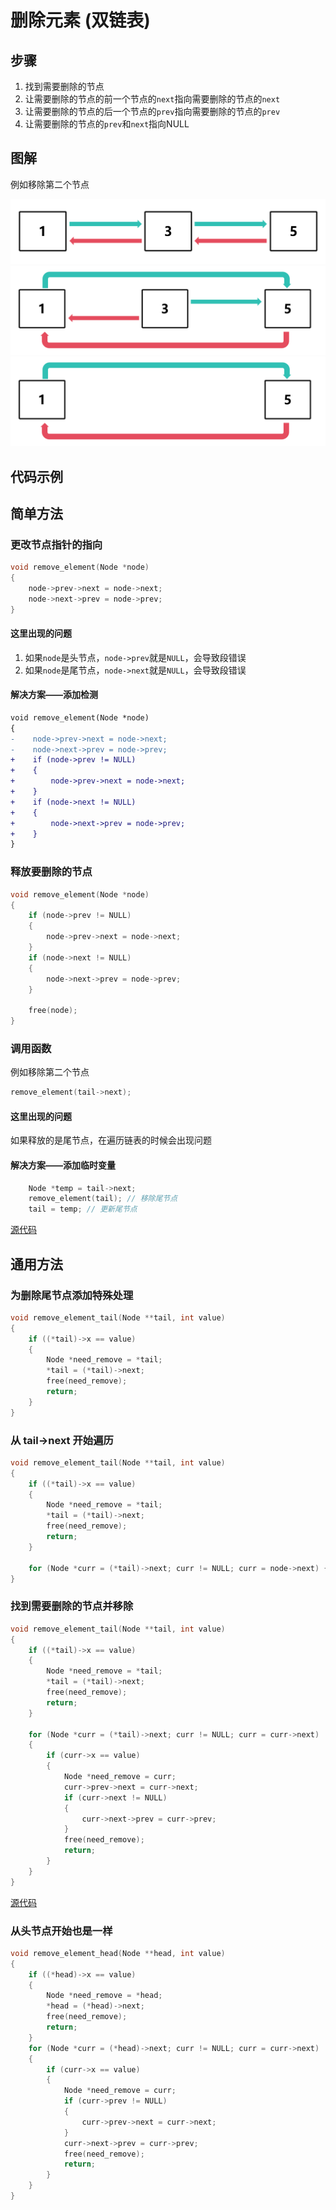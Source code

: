 # 删除元素 (双链表)

## 步骤

1. 找到需要删除的节点
2. 让需要删除的节点的前一个节点的`next`指向需要删除的节点的`next`
3. 让需要删除的节点的后一个节点的`prev`指向需要删除的节点的`prev`
4. 让需要删除的节点的`prev`和`next`指向NULL

## 图解

例如移除第二个节点

![step1](imgs/step1.png)
![step2](imgs/step2.png)
![step3](imgs/step3.png)

## 代码示例

## 简单方法

### 更改节点指针的指向

```c
void remove_element(Node *node)
{
    node->prev->next = node->next;
    node->next->prev = node->prev;
}
```

#### 这里出现的问题

1. 如果`node`是头节点，`node->prev`就是`NULL`，会导致段错误
2. 如果`node`是尾节点，`node->next`就是`NULL`，会导致段错误

#### 解决方案——添加检测

```diff
void remove_element(Node *node)
{
-    node->prev->next = node->next;
-    node->next->prev = node->prev;
+    if (node->prev != NULL)
+    {
+        node->prev->next = node->next;
+    }
+    if (node->next != NULL)
+    {
+        node->next->prev = node->prev;
+    }
}
```

### 释放要删除的节点

```c
void remove_element(Node *node)
{
    if (node->prev != NULL)
    {
        node->prev->next = node->next;
    }
    if (node->next != NULL)
    {
        node->next->prev = node->prev;
    }
    
    free(node);
}
```

### 调用函数

例如移除第二个节点

```c
remove_element(tail->next);
```

#### 这里出现的问题

如果释放的是尾节点，在遍历链表的时候会出现问题

#### 解决方案——添加临时变量

```c
    Node *temp = tail->next;
    remove_element(tail); // 移除尾节点
    tail = temp; // 更新尾节点
```

[源代码](双链表删除元素.c#L11)

## 通用方法

### 为删除尾节点添加特殊处理

```c
void remove_element_tail(Node **tail, int value)
{
    if ((*tail)->x == value)
    {
        Node *need_remove = *tail;
        *tail = (*tail)->next;
        free(need_remove);
        return;
    }
}
```

### 从 tail->next 开始遍历

```c
void remove_element_tail(Node **tail, int value)
{
    if ((*tail)->x == value)
    {
        Node *need_remove = *tail;
        *tail = (*tail)->next;
        free(need_remove);
        return;
    }

    for (Node *curr = (*tail)->next; curr != NULL; curr = node->next) {   }
}
```

### 找到需要删除的节点并移除

```c
void remove_element_tail(Node **tail, int value)
{
    if ((*tail)->x == value)
    {
        Node *need_remove = *tail;
        *tail = (*tail)->next;
        free(need_remove);
        return;
    }

    for (Node *curr = (*tail)->next; curr != NULL; curr = curr->next)
    {
        if (curr->x == value)
        {
            Node *need_remove = curr;
            curr->prev->next = curr->next;
            if (curr->next != NULL)
            {
                curr->next->prev = curr->prev;
            }
            free(need_remove);
            return;
        }
    }    
}
```

[源代码](双链表删除元素通用方法.c#L11)

### 从头节点开始也是一样

```c
void remove_element_head(Node **head, int value)
{
    if ((*head)->x == value)
    {
        Node *need_remove = *head;
        *head = (*head)->next;
        free(need_remove);
        return;
    }
    for (Node *curr = (*head)->next; curr != NULL; curr = curr->next)
    {
        if (curr->x == value)
        {
            Node *need_remove = curr;
            if (curr->prev != NULL)
            {
                curr->prev->next = curr->next;
            }
            curr->next->prev = curr->prev;
            free(need_remove);
            return;
        }
    }
}
```
